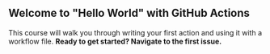 ## Welcome to "Hello World" with GitHub Actions
This course will walk you through writing your first action and using it with a workflow file. 
**Ready to get started? Navigate to the first issue.**
